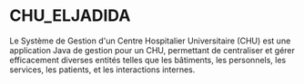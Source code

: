 # CHU_ELJADIDA
Le Système de Gestion d'un Centre Hospitalier Universitaire (CHU) est une application Java de gestion pour un CHU, permettant de centraliser et gérer efficacement diverses entités telles que les bâtiments, les personnels, les services, les patients, et les interactions internes. 
